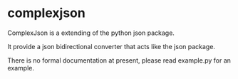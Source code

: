 complexjson
===========

ComplexJson is a extending of the python json package.

It provide a json bidirectional converter that acts like the json package.

There is no formal documentation at present, please read example.py for an
example.
